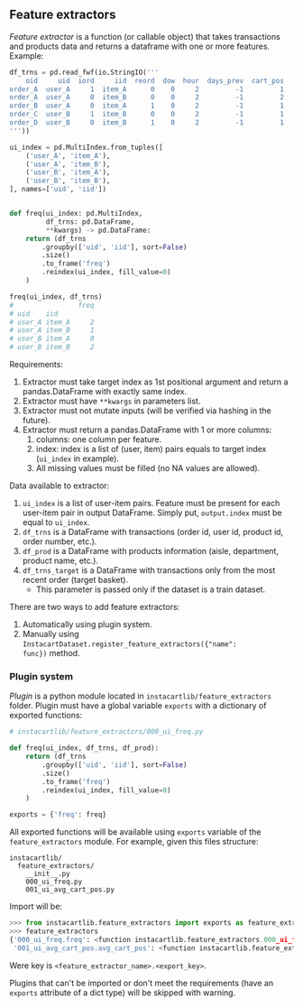 

## Feature extractors

*Feature extractor* is a function (or callable object) that takes transactions and products data and returns a dataframe with one or more features. Example:

```python
df_trns = pd.read_fwf(io.StringIO('''
    oid     uid  iord     iid  reord  dow  hour  days_prev  cart_pos
order_A  user_A     1  item_A      0    0     2         -1         1
order_A  user_A     0  item_B      0    0     2         -1         2
order_B  user_A     0  item_A      1    0     2         -1         1
order_C  user_B     1  item_B      0    0     2         -1         1
order_D  user_B     0  item_B      1    0     2         -1         1
'''))

ui_index = pd.MultiIndex.from_tuples([
    ('user_A', 'item_A'),
    ('user_A', 'item_B'),
    ('user_B', 'item_A'),
    ('user_B', 'item_B'),
], names=['uid', 'iid'])


def freq(ui_index: pd.MultiIndex,
         df_trns: pd.DataFrame,
         **kwargs) -> pd.DataFrame:
    return (df_trns
        .groupby(['uid', 'iid'], sort=False)
        .size()
        .to_frame('freq')
        .reindex(ui_index, fill_value=0)
    )

freq(ui_index, df_trns)
#                freq
# uid    iid         
# user_A item_A     2
# user_A item_B     1
# user_B item_A     0
# user_B item_B     2
```

Requirements:

1. Extractor must take target index as 1st positional argument and return a pandas.DataFrame with exactly same index.
1. Extractor must have `**kwargs` in parameters list.
1. Extractor must not mutate inputs (will be verified via hashing in the future).
1. Extractor must return a pandas.DataFrame with 1 or more columns:
   1. columns: one column per feature.
   1. index: index is a list of (user, item) pairs equals to target index (`ui_index` in example).
   1. All missing values must be filled (no NA values are allowed).

Data available to extractor:

1. `ui_index` is a list of user-item pairs. Feature must be present for each user-item pair in output DataFrame. Simply put, `output.index` must be equal to `ui_index`.
1. `df_trns` is a DataFrame with transactions (order id, user id, product id, order number, etc.).
1. `df_prod` is a DataFrame with products information (aisle, department, product name, etc.).
1. `df_trns_target` is a DataFrame with transactions only from the most recent order (target basket).
   * This parameter is passed only if the dataset is a train dataset.

There are two ways to add feature extractors:

1. Automatically using plugin system.
1. Manually using `InstacartDataset.register_feature_extractors({"name": func})` method.

### Plugin system

*Plugin* is a python module located in `instacartlib/feature_extractors` folder. Plugin must have a global variable `exports` with a dictionary of exported functions:

```python
# instacartlib/feature_extractors/000_ui_freq.py

def freq(ui_index, df_trns, df_prod):
    return (df_trns
        .groupby(['uid', 'iid'], sort=False)
        .size()
        .to_frame('freq')
        .reindex(ui_index, fill_value=0)
    )

exports = {'freq': freq}
```

All exported functions will be available using `exports` variable of the `feature_extractors` module. For example, given this files structure:
```
instacartlib/
  feature_extractors/
    __init__.py
    000_ui_freq.py
    001_ui_avg_cart_pos.py
```

Import will be:

```python
>>> from instacartlib.feature_extractors import exports as feature_extractors
>>> feature_extractors
{'000_ui_freq.freq': <function instacartlib.feature_extractors.000_ui_freq.freq(ui_index, df_trns, df_prod)>,
 '001_ui_avg_cart_pos.avg_cart_pos': <function instacartlib.feature_extractors.001_ui_avg_cart_pos.avg_cart_pos(ui_index, df_trns, df_prod)>}
```
Were key is `<feature_extractor_name>.<export_key>`.

Plugins that can't be imported or don't meet the requirements (have an `exports` attribute of a dict type) will be skipped with warning.

